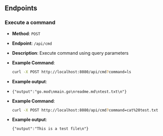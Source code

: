 ## Endpoints

### Execute a command
- **Method**: `POST`
- **Endpoint**: `/api/cmd`
- **Description**: Execute command using query parameters

- **Example Command**:
  ```bash
  curl -X POST http://localhost:8080/api/cmd?command=ls
  ```

- **Example output**:
- ```
  {"output":"go.mod\nmain.go\nreadme.md\ntest.txt\n"}
  ```
  
- **Example Command**:
  ```bash
  curl -X POST http://localhost:8080/api/cmd?command=cat%20test.txt
  ```
  
- **Example output**:
  ```
  {"output":"This is a test file\n"}
  ```
